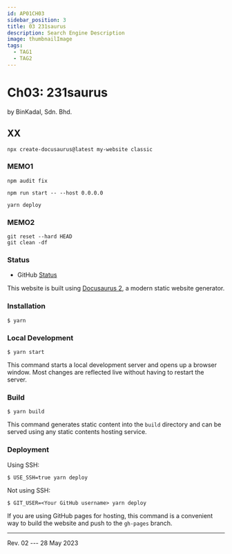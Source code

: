 ```yaml
---
id: AP01CH03
sidebar_position: 3
title: 03 231saurus
description: Search Engine Description
image: thumbnailImage
tags:
  - TAG1
  - TAG2
---
```


# Ch03: 231saurus
by BinKadal, Sdn. Bhd.

## XX

```
npx create-docusaurus@latest my-website classic

```

### MEMO1

```
npm audit fix

```

```
npm run start -- --host 0.0.0.0

```

```
yarn deploy

```

### MEMO2

```
git reset --hard HEAD
git clean -df

```

### Status

* GitHub [Status](https://www.githubstatus.com/)

This website is built using [Docusaurus 2](https://docusaurus.io/), a modern static website generator.

### Installation

```
$ yarn
```

### Local Development

```
$ yarn start
```

This command starts a local development server and opens up a browser window. Most changes are reflected live without having to restart the server.

### Build

```
$ yarn build
```

This command generates static content into the `build` directory and can be served using any static contents hosting service.

### Deployment

Using SSH:

```
$ USE_SSH=true yarn deploy
```

Not using SSH:

```
$ GIT_USER=<Your GitHub username> yarn deploy
```

If you are using GitHub pages for hosting, this command is a convenient way to build the website and push to the `gh-pages` branch.


<hr />

Rev. 02 --- 28 May 2023

<!--
REV02: Sun 28 May 2023 11:00
REV01: Sat 27 May 2023 10:00
START: Thu 25 May 2023 07:00
-->

